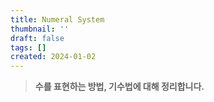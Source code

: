 ```yaml
---
title: Numeral System
thumbnail: ''
draft: false
tags: []
created: 2024-01-02
---
```



 > 
 > **수를 표현하는 방법, 기수법에 대해 정리합니다.**
